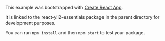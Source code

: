 This example was bootstrapped with [Create React App](https://github.com/facebook/create-react-app).

It is linked to the react-yii2-essentials package in the parent directory for development purposes.

You can run `npm install` and then `npm start` to test your package.
